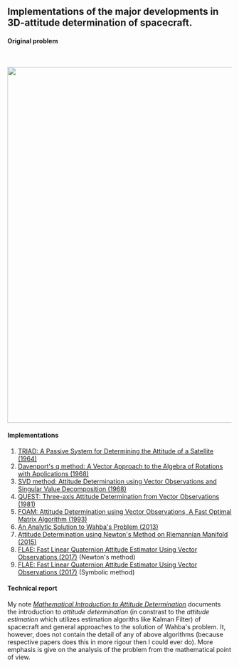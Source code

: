 ## Implementations of the major developments in 3D-attitude determination of spacecraft.

#### Original problem
<br/>
<p align="center">
  <img src="https://github.com/risherlock/Wahba/blob/master/docs/wahba_original_problem.PNG" width="800">
</p>

#### Implementations
1. [TRIAD: A Passive System for Determining the Attitude of a Satellite (1964)][black1964]
2. [Davenport's q method: A Vector Approach to the Algebra of Rotations with Applications (1968)][davenport1968]
3. [SVD method: Attitude Determination using Vector Observations and Singular Value Decomposition (1968)][markley1968]
4. [QUEST: Three-axis Attitude Determination from Vector Observations (1981)][shuster1981]
5. [FOAM: Attitude Determination using Vector Observations, A Fast Optimal Matrix Algorithm (1993)][markley1993]
6. [An Analytic Solution to Wahba's Problem (2013)][yang2013]
7. [Attitude Determination using Newton's Method on Riemannian Manifold (2015)][yang2015]
8. [FLAE: Fast Linear Quaternion Attitude Estimator Using Vector Observations (2017)][wu2017_newton] (Newton's method)
9. [FLAE: Fast Linear Quaternion Attitude Estimator Using Vector Observations (2017)][wu2017_symbolic] (Symbolic method)

#### Technical report
My note [*Mathematical Introduction to Attitude Determination*][mathemtical_wahba] documents the introduction to *attitude determination* (in constrast to the *attitude estimation* which utilizes estimation algoriths like Kalman Filter) of spacecraft and general approaches to the solution of Wahba's problem. It, however, does not contain the detail of any of above algorithms (because respective papers does this in more rigour then I could ever do). More emphasis is give on the analysis of the problem from the mathematical point of view.

[black1964]: https://github.com/risherlock/Wahba/blob/master/matlab/algorithms/triad1964.m
[davenport1968]: https://github.com/risherlock/Wahba/blob/master/matlab/algorithms/davenport1968.m
[markley1968]: https://github.com/risherlock/Wahba/blob/master/matlab/algorithms/svd1968.m
[shuster1981]: https://github.com/risherlock/Wahba/blob/master/matlab/algorithms/quest1981.m
[markley1993]: https://github.com/risherlock/Wahba/blob/master/matlab/algorithms/foam1993.m
[yang2013]: https://github.com/risherlock/Wahba/blob/master/matlab/algorithms/yang_analytical2013.m
[yang2015]: https://github.com/risherlock/Wahba/blob/master/matlab/algorithms/yang_manifold2015.m
[wu2017_newton]: https://github.com/risherlock/Wahba/blob/master/matlab/algorithms/flae_newton2017.m
[wu2017_symbolic]: https://github.com/risherlock/Wahba/blob/master/matlab/algorithms/flae_symbolic2017.m
[mathemtical_wahba]: https://github.com/risherlock/Wahba
